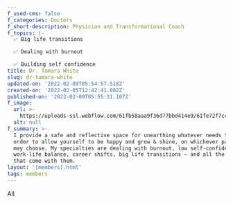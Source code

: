 ```yaml
---
f_used-cms: false
f_categories: Doctors
f_short-description: Physician and Transformational Coach
f_topics: |-
  ✅ Big life transitions

  ✅ Dealing with burnout

  ✅ Building self confidence
title: Dr. Tamara White
slug: dr-tamara-white
updated-on: '2022-02-09T05:54:57.518Z'
created-on: '2022-02-05T12:42:41.082Z'
published-on: '2022-02-09T05:55:31.107Z'
f_image:
  url: >-
    https://uploads-ssl.webflow.com/61fb58aaa9f36d77bbd414e9/61fe72f7ccbf8141f48a66a4_Tamara-modified.png
  alt: null
f_summary: >-
  I provide a safe and reflective space for unearthing whatever needs to be, in
  order to allow yourself to be happy and grow & shine, on whichever path you
  may choose. My specialties are dealing with burnout, low self-confidence,
  work-life balance, career shifts, big life transitions – and all the emotions
  that come with them.
layout: '[members].html'
tags: members
---
```


All
